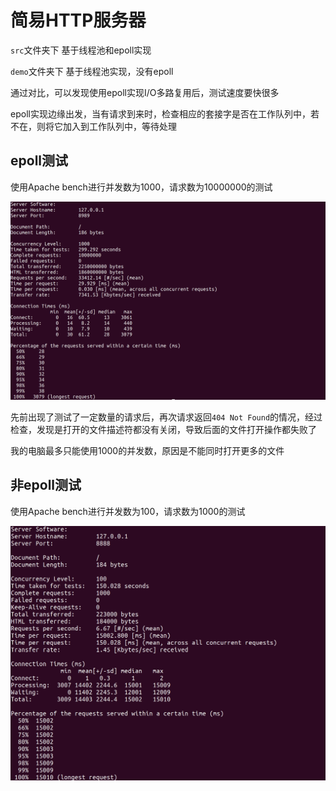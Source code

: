 # 简易HTTP服务器

`src`文件夹下 基于线程池和epoll实现

`demo`文件夹下 基于线程池实现，没有epoll

通过对比，可以发现使用epoll实现I/O多路复用后，测试速度要快很多

epoll实现边缘出发，当有请求到来时，检查相应的套接字是否在工作队列中，若不在，则将它加入到工作队列中，等待处理

##  epoll测试

使用Apache bench进行并发数为1000，请求数为10000000的测试

<img src="./pic/epoll.png">

先前出现了测试了一定数量的请求后，再次请求返回`404 Not Found`的情况，经过检查，发现是打开的文件描述符都没有关闭，导致后面的文件打开操作都失败了

我的电脑最多只能使用1000的并发数，原因是不能同时打开更多的文件

## 非epoll测试

使用Apache bench进行并发数为100，请求数为1000的测试

<img src="./pic/noepoll.png">

